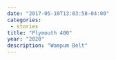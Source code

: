 ```yaml
---
date: "2017-05-10T13:03:58-04:00"
categories:
 - stories
title: "Plymouth 400"
year: "2020"
description: "Wampum Belt"
---
```

